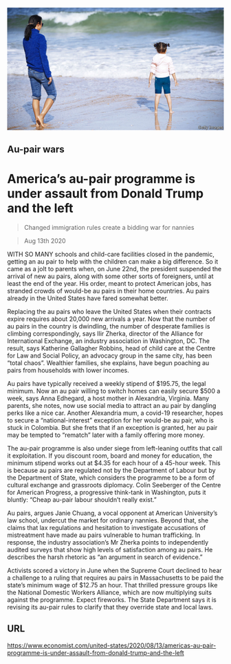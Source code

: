 ![](./images/20200815_USP004_0.jpg)

## Au-pair wars

# America’s au-pair programme is under assault from Donald Trump and the left

> Changed immigration rules create a bidding war for nannies

> Aug 13th 2020

WITH SO MANY schools and child-care facilities closed in the pandemic, getting an au pair to help with the children can make a big difference. So it came as a jolt to parents when, on June 22nd, the president suspended the arrival of new au pairs, along with some other sorts of foreigners, until at least the end of the year. His order, meant to protect American jobs, has stranded crowds of would-be au pairs in their home countries. Au pairs already in the United States have fared somewhat better.

Replacing the au pairs who leave the United States when their contracts expire requires about 20,000 new arrivals a year. Now that the number of au pairs in the country is dwindling, the number of desperate families is climbing correspondingly, says Ilir Zherka, director of the Alliance for International Exchange, an industry association in Washington, DC. The result, says Katherine Gallagher Robbins, head of child care at the Centre for Law and Social Policy, an advocacy group in the same city, has been “total chaos”. Wealthier families, she explains, have begun poaching au pairs from households with lower incomes.

Au pairs have typically received a weekly stipend of $195.75, the legal minimum. Now an au pair willing to switch homes can easily secure $500 a week, says Anna Edhegard, a host mother in Alexandria, Virginia. Many parents, she notes, now use social media to attract an au pair by dangling perks like a nice car. Another Alexandria mum, a covid-19 researcher, hopes to secure a “national-interest” exception for her would-be au pair, who is stuck in Colombia. But she frets that if an exception is granted, her au pair may be tempted to “rematch” later with a family offering more money.

The au-pair programme is also under siege from left-leaning outfits that call it exploitation. If you discount room, board and money for education, the minimum stipend works out at $4.35 for each hour of a 45-hour week. This is because au pairs are regulated not by the Department of Labour but by the Department of State, which considers the programme to be a form of cultural exchange and grassroots diplomacy. Colin Seeberger of the Centre for American Progress, a progressive think-tank in Washington, puts it bluntly: “Cheap au-pair labour shouldn’t really exist.”

Au pairs, argues Janie Chuang, a vocal opponent at American University’s law school, undercut the market for ordinary nannies. Beyond that, she claims that lax regulations and hesitation to investigate accusations of mistreatment have made au pairs vulnerable to human trafficking. In response, the industry association’s Mr Zherka points to independently audited surveys that show high levels of satisfaction among au pairs. He describes the harsh rhetoric as “an argument in search of evidence.”

Activists scored a victory in June when the Supreme Court declined to hear a challenge to a ruling that requires au pairs in Massachusetts to be paid the state’s minimum wage of $12.75 an hour. That thrilled pressure groups like the National Domestic Workers Alliance, which are now multiplying suits against the programme. Expect fireworks. The State Department says it is revising its au-pair rules to clarify that they override state and local laws.

## URL

https://www.economist.com/united-states/2020/08/13/americas-au-pair-programme-is-under-assault-from-donald-trump-and-the-left
